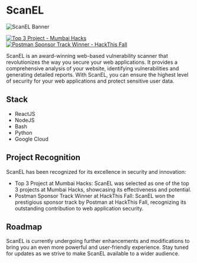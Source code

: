 # ScanEL

![ScanEL Banner](path/to/scanel-banner.png)

[![Top 3 Project - Mumbai Hacks](https://img.shields.io/badge/Mumbai%20Hacks-Top%203%20Project-orange?style=for-the-badge)](https://mumbaihacks.com)
[![Postman Sponsor Track Winner - HackThis Fall](https://img.shields.io/badge/HackThis%20Fall-Postman%20Sponsor%20Track%20Winner-brightgreen?style=for-the-badge)](https://hackthisfall.com)

ScanEL is an award-winning web-based vulnerability scanner that revolutionizes the way you secure your web applications. It provides a comprehensive analysis of your website, identifying vulnerabilities and generating detailed reports. With ScanEL, you can ensure the highest level of security for your web applications and protect sensitive user data.

## Stack

- ReactJS
- NodeJS
- Bash
- Python
- Google Cloud

## Project Recognition

ScanEL has been recognized for its excellence in security and innovation:

- Top 3 Project at Mumbai Hacks: ScanEL was selected as one of the top 3 projects at Mumbai Hacks, showcasing its effectiveness and potential.
- Postman Sponsor Track Winner at HackThis Fall: ScanEL won the prestigious sponsor track by Postman at HackThis Fall, recognizing its outstanding contribution to web application security.

## Roadmap

ScanEL is currently undergoing further enhancements and modifications to bring you an even more powerful and user-friendly experience. Stay tuned for updates as we strive to make ScanEL available to a wider audience.



